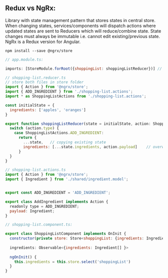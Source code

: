 ## Redux vs NgRx:
Library with state management pattern that stores states in central store. When changing states, services/components will dispatch actions where updated states are sent to 
Reducers which will reduce/combine state. State changes must always be immutable i.e. cannot edit existing/previous state. NgRx is a Redux version for Angular. 

```
npm install --save @ngrx/store
```

```javascript
// app.module.ts:

imports: [StoreModule.forRoot({shoppingList: shoppingListReducer})] // tells NgRx where to find reducer
```

```javascript
// shopping-list.reducer.ts
// store both files in store folder
import { Action } from '@ngrx/store';
import { ADD_INGREDIENT } from './shopping-list.actions';
import * as ShoppingListActions from './shopping-list.actions'; 

const initialState = {
  ingredients: ['apples', 'oranges']
}

export function shoppingListReducer(state = initialState, action: ShoppingListActions.AddIngredient) {
  switch (action.type) {
    case ShoppingListActions.ADD_INGREDIENT:
      return {
        ...state,   // copying existing state
        ingredients: [...state.ingredients, action.payload]    // overwriting ingredients state
      }
  }
}
```

```javascript
// shopping-list.actions.ts
import { Action } from '@ngrx/store';
import { Ingredient } from './shared/ingredient.model';


export const ADD_INGREDIENT = 'ADD_INGREDIENT';

export class AddIngredient implements Action {
  readonly type = ADD_INGREDIENT;
  payload: Ingredient;
}

```

```javascript
// shopping-list.component.ts:

export class ShoppingListComponent implements OnInit {
  constructor(private store: Store<shoppingList: {ingredients: Ingredient[]}}> ) {}  // type is key chosen in app-module
  
  ingredients: Observable<{ingredients: Ingredient[] }>
  
  ngOnInit() {
    this.ingredients = this.store.select('shoppingList')
  }
}


```
